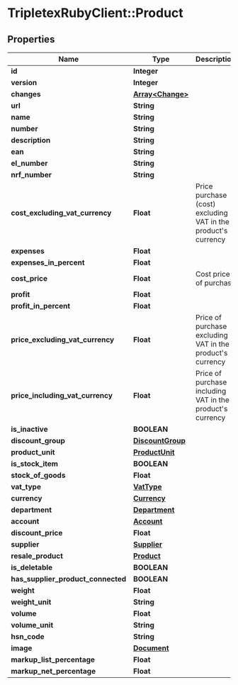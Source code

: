 # TripletexRubyClient::Product

## Properties
Name | Type | Description | Notes
------------ | ------------- | ------------- | -------------
**id** | **Integer** |  | [optional] 
**version** | **Integer** |  | [optional] 
**changes** | [**Array&lt;Change&gt;**](Change.md) |  | [optional] 
**url** | **String** |  | [optional] 
**name** | **String** |  | [optional] 
**number** | **String** |  | [optional] 
**description** | **String** |  | [optional] 
**ean** | **String** |  | [optional] 
**el_number** | **String** |  | [optional] 
**nrf_number** | **String** |  | [optional] 
**cost_excluding_vat_currency** | **Float** | Price purchase (cost) excluding VAT in the product&#39;s currency | [optional] 
**expenses** | **Float** |  | [optional] 
**expenses_in_percent** | **Float** |  | [optional] 
**cost_price** | **Float** | Cost price of purchase | [optional] 
**profit** | **Float** |  | [optional] 
**profit_in_percent** | **Float** |  | [optional] 
**price_excluding_vat_currency** | **Float** | Price of purchase excluding VAT in the product&#39;s currency | [optional] 
**price_including_vat_currency** | **Float** | Price of purchase including VAT in the product&#39;s currency | [optional] 
**is_inactive** | **BOOLEAN** |  | [optional] 
**discount_group** | [**DiscountGroup**](DiscountGroup.md) |  | [optional] 
**product_unit** | [**ProductUnit**](ProductUnit.md) |  | [optional] 
**is_stock_item** | **BOOLEAN** |  | [optional] 
**stock_of_goods** | **Float** |  | [optional] 
**vat_type** | [**VatType**](VatType.md) |  | [optional] 
**currency** | [**Currency**](Currency.md) |  | [optional] 
**department** | [**Department**](Department.md) |  | [optional] 
**account** | [**Account**](Account.md) |  | [optional] 
**discount_price** | **Float** |  | [optional] 
**supplier** | [**Supplier**](Supplier.md) |  | [optional] 
**resale_product** | [**Product**](Product.md) |  | [optional] 
**is_deletable** | **BOOLEAN** |  | [optional] 
**has_supplier_product_connected** | **BOOLEAN** |  | [optional] 
**weight** | **Float** |  | [optional] 
**weight_unit** | **String** |  | [optional] 
**volume** | **Float** |  | [optional] 
**volume_unit** | **String** |  | [optional] 
**hsn_code** | **String** |  | [optional] 
**image** | [**Document**](Document.md) |  | [optional] 
**markup_list_percentage** | **Float** |  | [optional] 
**markup_net_percentage** | **Float** |  | [optional] 


